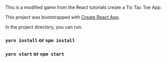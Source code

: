 This is a modified game from the React tutorials create a Tic Tac Toe App.

This project was bootstrapped with [Create React App](https://github.com/facebook/create-react-app).

In the project directory, you can run:

### `yarn install` or `npm install`
### `yarn start` or `npm start`

